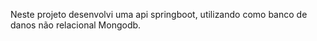 Neste projeto desenvolvi uma api springboot, utilizando como banco de danos não relacional Mongodb.
